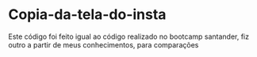 # Copia-da-tela-do-insta
Este código foi feito igual ao código realizado no bootcamp santander, fiz outro a partir de meus conhecimentos, para comparações
